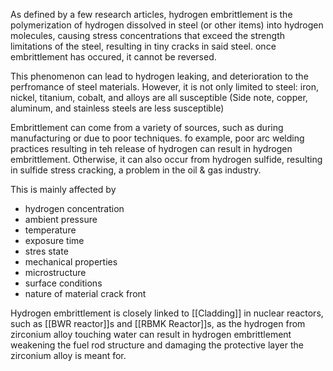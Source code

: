 As defined by a few research articles, hydrogen embrittlement is the polymerization of hydrogen dissolved in steel (or other items) into hydrogen molecules, causing stress concentrations that exceed the strength limitations of the steel, resulting in tiny cracks in said steel. once embrittlement has occured, it cannot be reversed.

This phenomenon can lead to hydrogen leaking, and deterioration to the perfromance of steel materials. However, it is not only limited to steel: iron, nickel, titanium, cobalt, and alloys are all susceptible (Side note, copper, aluminum, and stainless steels are less susceptible)

Embrittlement can come from a variety of sources, such as during manufacturing or due to poor techniques. fo example, poor arc welding practices resulting in teh release of hydrogen can result in hydrogen embrittlement. Otherwise, it can also occur from hydrogen sulfide, resulting in sulfide stress cracking, a problem in the oil & gas industry.

This is mainly affected by
- hydrogen concentration
- ambient pressure
- temperature
- exposure time
- stres state
- mechanical properties
- microstructure
- surface conditions
- nature of material crack front

Hydrogen embrittlement is closely linked to [[Cladding]] in nuclear reactors, such as [[BWR reactor]]s and [[RBMK Reactor]]s, as the hydrogen from zirconium alloy touching water can result in hydrogen embrittlement weakening the fuel rod structure and damaging the protective layer the zirconium alloy is meant for. 